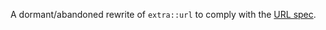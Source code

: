 A dormant/abandoned rewrite of `extra::url` to comply with the [URL
spec](http://url.spec.whatwg.org/).
